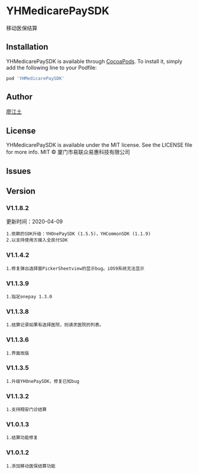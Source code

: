 # YHMedicarePaySDK

移动医保结算

## Installation

YHMedicarePaySDK is available through [CocoaPods](https://cocoapods.org). To install
it, simply add the following line to your Podfile:

```ruby
pod 'YHMedicarePaySDK'
```

## Author


[廖江土](42318168@qq.com)



## License

YHMedicarePaySDK is available under the MIT license. See the LICENSE file for more info.
MIT © 厦门市易联众易惠科技有限公司


## Issues


## Version


### V1.1.8.2

更新时间：2020-04-09

```
1.依赖的SDK升级：YHOnePaySDK (1.5.5)，YHCommonSDK (1.1.9)
2.以支持使用方接入全民付SDK
```

### V1.1.4.2

```
1.修复弹出选择窗PickerSheetview的显示bug。iOS9系统无法显示
```

### V1.1.3.9

```
1.指定onepay 1.3.0
```


### V1.1.3.8

```
1.结算记录如果有选择医院，则请求医院的列表。
```

### V1.1.3.6

```
1.界面改版
```

### V1.1.3.5

```
1.升级YHOnePaySDK，修复已知bug
```

### V1.1.3.2

```
1.支持翔安门诊结算
```

### V1.0.1.3

```
1.结算功能修复
```

### V1.0.1.2

```
1.添加移动医保结算功能
```

